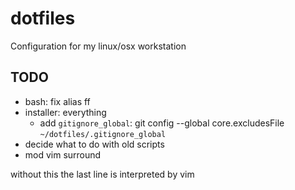 # dotfiles
Configuration for my linux/osx workstation

## TODO
* bash: fix alias ff
* installer: everything
  * add `gitignore_global`: git config --global core.excludesFile `~/dotfiles/.gitignore_global`
* decide what to do with old scripts
* mod vim surround

without this the last line is interpreted by vim
